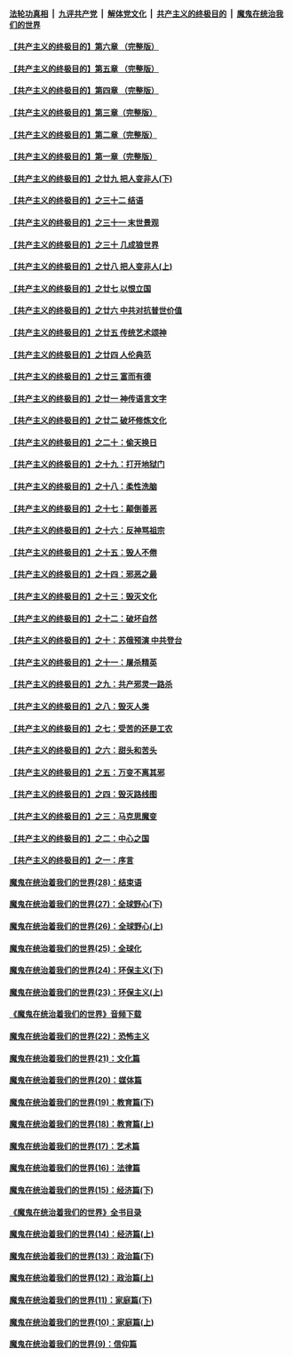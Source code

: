####  [法轮功真相](../../../../basic/blob/master/README.md?t=05260531) &nbsp;|&nbsp; [九评共产党](../../../../9ping.md/blob/master/README.md?t=05260531) &nbsp;|&nbsp; [解体党文化](../../../../jtdwh.md/blob/master/README.md?t=05260531)  &nbsp;|&nbsp; [共产主义的终极目的](../../../../gczydzjmd.md/blob/master/README.md?t=05260531) &nbsp;|&nbsp; [魔鬼在统治我们的世界](../../../../mgztzwmdsj.md/blob/master/README.md?t=05260531) 

#### [【共产主义的终极目的】第六章 （完整版）](../pages/nsc422/n11428913.md?t=05260531) 

#### [【共产主义的终极目的】第五章 （完整版）](../pages/nsc422/n11428912.md?t=05260531) 

#### [【共产主义的终极目的】第四章 （完整版）](../pages/nsc422/n11428907.md?t=05260531) 

#### [【共产主义的终极目的】第三章（完整版）](../pages/nsc422/n11428848.md?t=05260531) 

#### [【共产主义的终极目的】第二章（完整版）](../pages/nsc422/n11428831.md?t=05260531) 

#### [【共产主义的终极目的】第一章（完整版）](../pages/nsc422/n11417651.md?t=05260531) 

#### [【共产主义的终极目的】之廿九 把人变非人(下)](../pages/nsc422/n11344140.md?t=05260531) 

#### [【共产主义的终极目的】之三十二 结语](../pages/nsc422/n11360535.md?t=05260531) 

#### [【共产主义的终极目的】之三十一 末世景观](../pages/nsc422/n11351129.md?t=05260531) 

#### [【共产主义的终极目的】之三十 几成狼世界](../pages/nsc422/n11348280.md?t=05260531) 

#### [【共产主义的终极目的】之廿八 把人变非人(上)](../pages/nsc422/n11340492.md?t=05260531) 

#### [【共产主义的终极目的】之廿七 以恨立国](../pages/nsc422/n11336944.md?t=05260531) 

#### [【共产主义的终极目的】之廿六 中共对抗普世价值](../pages/nsc422/n11324785.md?t=05260531) 

#### [【共产主义的终极目的】之廿五 传统艺术颂神](../pages/nsc422/n11296396.md?t=05260531) 

#### [【共产主义的终极目的】之廿四 人伦典范](../pages/nsc422/n11296397.md?t=05260531) 

#### [【共产主义的终极目的】之廿三 富而有德](../pages/nsc422/n11283598.md?t=05260531) 

#### [【共产主义的终极目的】之廿一 神传语言文字](../pages/nsc422/n11263265.md?t=05260531) 

#### [【共产主义的终极目的】之廿二 破坏修炼文化](../pages/nsc422/n11245728.md?t=05260531) 

#### [【共产主义的终极目的】之二十：偷天换日](../pages/nsc422/n11238846.md?t=05260531) 

#### [【共产主义的终极目的】之十九：打开地狱门](../pages/nsc422/n11206376.md?t=05260531) 

#### [【共产主义的终极目的】之十八：柔性洗脑](../pages/nsc422/n11199994.md?t=05260531) 

#### [【共产主义的终极目的】之十七：颠倒善恶](../pages/nsc422/n11179782.md?t=05260531) 

#### [【共产主义的终极目的】之十六：反神骂祖宗](../pages/nsc422/n11166798.md?t=05260531) 

#### [【共产主义的终极目的】之十五：毁人不倦](../pages/nsc422/n11166792.md?t=05260531) 

#### [【共产主义的终极目的】之十四：邪恶之最](../pages/nsc422/n11150249.md?t=05260531) 

#### [【共产主义的终极目的】之十三：毁灭文化](../pages/nsc422/n11135227.md?t=05260531) 

#### [【共产主义的终极目的】之十二：破坏自然](../pages/nsc422/n11135214.md?t=05260531) 

#### [【共产主义的终极目的】之十：苏俄预演 中共登台](../pages/nsc422/n11118424.md?t=05260531) 

#### [【共产主义的终极目的】之十一：屠杀精英](../pages/nsc422/n11118442.md?t=05260531) 

#### [【共产主义的终极目的】之九：共产邪灵一路杀](../pages/nsc422/n11114139.md?t=05260531) 

#### [【共产主义的终极目的】之八：毁灭人类](../pages/nsc422/n11108503.md?t=05260531) 

#### [【共产主义的终极目的】之七：受苦的还是工农](../pages/nsc422/n11101809.md?t=05260531) 

#### [【共产主义的终极目的】之六：甜头和苦头](../pages/nsc422/n11096971.md?t=05260531) 

#### [【共产主义的终极目的】之五：万变不离其邪](../pages/nsc422/n11091285.md?t=05260531) 

#### [【共产主义的终极目的】之四：毁灭路线图](../pages/nsc422/n11086284.md?t=05260531) 

#### [【共产主义的终极目的】之三：马克思魔变](../pages/nsc422/n11061941.md?t=05260531) 

#### [【共产主义的终极目的】之二：中心之国](../pages/nsc422/n11047728.md?t=05260531) 

#### [【共产主义的终极目的】之一：序言](../pages/nsc422/n11086077.md?t=05260531) 

#### [魔鬼在统治着我们的世界(28)：结束语](../pages/nsc422/n10936246.md?t=05260531) 

#### [魔鬼在统治着我们的世界(27)：全球野心(下)](../pages/nsc422/n10928319.md?t=05260531) 

#### [魔鬼在统治着我们的世界(26)：全球野心(上)](../pages/nsc422/n10900318.md?t=05260531) 

#### [魔鬼在统治着我们的世界(25)：全球化](../pages/nsc422/n10788205.md?t=05260531) 

#### [魔鬼在统治着我们的世界(24)：环保主义(下)](../pages/nsc422/n10695307.md?t=05260531) 

#### [魔鬼在统治着我们的世界(23)：环保主义(上)](../pages/nsc422/n10688613.md?t=05260531) 

#### [《魔鬼在统治着我们的世界》音频下载](../pages/nsc422/n10635553.md?t=05260531) 

#### [魔鬼在统治着我们的世界(22)：恐怖主义](../pages/nsc422/n10614727.md?t=05260531) 

#### [魔鬼在统治着我们的世界(21)：文化篇](../pages/nsc422/n10597706.md?t=05260531) 

#### [魔鬼在统治着我们的世界(20)：媒体篇](../pages/nsc422/n10586579.md?t=05260531) 

#### [魔鬼在统治着我们的世界(19)：教育篇(下)](../pages/nsc422/n10564808.md?t=05260531) 

#### [魔鬼在统治着我们的世界(18)：教育篇(上)](../pages/nsc422/n10526970.md?t=05260531) 

#### [魔鬼在统治着我们的世界(17)：艺术篇](../pages/nsc422/n10499093.md?t=05260531) 

#### [魔鬼在统治着我们的世界(16)：法律篇](../pages/nsc422/n10485969.md?t=05260531) 

#### [魔鬼在统治着我们的世界(15)：经济篇(下)](../pages/nsc422/n10469975.md?t=05260531) 

#### [《魔鬼在统治着我们的世界》全书目录](../pages/nsc422/n10464261.md?t=05260531) 

#### [魔鬼在统治着我们的世界(14)：经济篇(上)](../pages/nsc422/n10457370.md?t=05260531) 

#### [魔鬼在统治着我们的世界(13)：政治篇(下)](../pages/nsc422/n10448270.md?t=05260531) 

#### [魔鬼在统治着我们的世界(12)：政治篇(上)](../pages/nsc422/n10444576.md?t=05260531) 

#### [魔鬼在统治着我们的世界(11)：家庭篇(下)](../pages/nsc422/n10440961.md?t=05260531) 

#### [魔鬼在统治着我们的世界(10)：家庭篇(上)](../pages/nsc422/n10435448.md?t=05260531) 

#### [魔鬼在统治着我们的世界(9)：信仰篇](../pages/nsc422/n10432159.md?t=05260531) 

